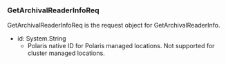 ### GetArchivalReaderInfoReq
GetArchivalReaderInfoReq is the request object for GetArchivalReaderInfo.

- id: System.String
  - Polaris native ID for Polaris managed locations. Not supported for cluster managed locations.
